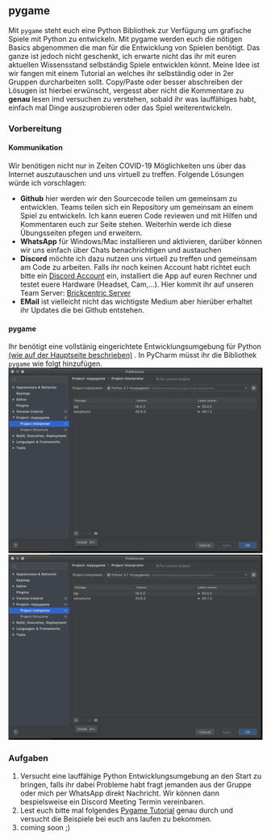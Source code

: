 ## pygame
Mit `pygame` steht euch eine Python Bibliothek zur Verfügung um grafische Spiele mit Python zu entwickeln. Mit pygame werden euch die nötigen Basics abgenommen die man für die Entwicklung von Spielen benötigt. Das ganze ist jedoch nicht geschenkt, ich erwarte nicht das ihr mit euren aktuellen Wissensstand selbständig Spiele entwicklen könnt. Meine Idee ist wir fangen mit einem Tutorial an welches ihr selbständig oder in 2er Gruppen durcharbeiten sollt.
Copy/Paste oder besser abschreiben der Lösugen ist hierbei erwünscht, vergesst aber nicht die Kommentare zu **genau** lesen  imd versuchen zu verstehen, sobald ihr was lauffähiges habt, einfach mal Dinge auszuprobieren oder das Spiel weiterentwickeln.    

### Vorbereitung
#### Kommunikation
Wir benötigen nicht nur in Zeiten COVID-19 Möglichkeiten uns über das Internet auszutauschen und uns virtuell zu treffen. 
Folgende Lösungen würde ich vorschlagen:
* **Github** hier werden wir den Sourcecode teilen um gemeinsam zu entwicklen. Teams teilen sich ein Repository um gemeinsam an einem Spiel zu entwickeln. Ich kann eueren Code reviewen und mit Hilfen und Kommentaren euch zur Seite stehen. Weiterhin werde ich diese Übungsseiten pfegen und erweitern.
* **WhatsApp** für Windows/Mac installieren und aktivieren, darüber können wir uns einfach über Chats benachrichtigen und austauchen
* **Discord** möchte ich dazu nutzen uns virtuell zu treffen und gemeinsam am Code zu arbeiten. Falls ihr noch keinen Account habt richtet euch bitte ein [Discord Account](https://discordapp.com) ein, installiert die App auf euren Rechner und testet euere Hardware (Headset, Cam,...). Hier kommit ihr auf unseren Team Server: [Brickcentric Server](https://discord.gg/QgvtWYc) 
* **EMail** ist vielleicht nicht das wichtigste Medium aber hierüber erhaltet ihr Updates die bei Github entstehen.
#### pygame
Ihr benötigt eine vollstänig eingerichtete Entwicklungsumgebung für Python [(wie auf der Hauptseite beschrieben)](README.md) .
In PyCharm müsst ihr die Bibliothek `pygame` wie folgt hinzufügen. 
![Menu Preferences ](img/pygame1.png)
![Project Interpreter auf + drücken ](img/pygame1.png)
### Aufgaben
1. Versucht eine lauffähige Python Entwicklungsumgebung an den Start zu bringen, falls ihr dabei Probleme habt fragt jemanden aus der Gruppe oder mich per WhatsApp direkt Nachricht. Wir können dann bespielsweise ein Discord Meeting Termin vereinbaren.
2. Lest euch bitte mal folgendes [Pygame Tutorial](https://www.spieleprogrammierer.de/wiki/Pygame-Tutorial) genau durch und versucht die Beispiele bei euch ans laufen zu bekommen. 
3. coming soon ;)


